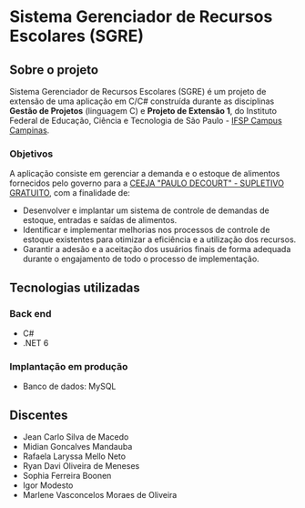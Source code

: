 # Sistema Gerenciador de Recursos Escolares (SGRE)

## Sobre o projeto

Sistema Gerenciador de Recursos Escolares (SGRE) é um projeto de extensão de uma aplicação em C/C# construída durante as disciplinas **Gestão de Projetos** (linguagem C) e **Projeto de Extensão 1**, do Instituto Federal de Educação, Ciência e Tecnologia de São Paulo - [IFSP Campus Campinas](https://github.com/IFSP-Campus-Campinas-TADS).


### Objetivos

A aplicação consiste em gerenciar a demanda e o estoque de alimentos fornecidos pelo governo para a [CEEJA "PAULO DECOURT" - SUPLETIVO GRATUITO](https://tarcisomesquita.github.io/ceejapd/), com a finalidade de:
- Desenvolver e implantar um sistema de controle de demandas de estoque, entradas e saídas de alimentos.
- Identificar e implementar melhorias nos processos de controle de estoque existentes para otimizar a eficiência e a utilização dos recursos.
- Garantir a adesão e a aceitação dos usuários finais de forma adequada durante o engajamento de todo o processo de implementação.

## Tecnologias utilizadas
### Back end
- C#
- .NET 6

### Implantação em produção
- Banco de dados: MySQL

## Discentes
- Jean Carlo Silva de Macedo
- Midian Goncalves Mandauba
- Rafaela Laryssa Mello Neto
- Ryan Davi Oliveira de Meneses
- Sophia Ferreira Boonen
- Igor Modesto
- Marlene Vasconcelos Moraes de Oliveira

